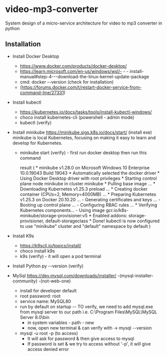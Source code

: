 # video-mp3-converter
System design of a micro-service architecture for video to mp3 converter in python
## Installation
- Install Docker Desktop
  - https://www.docker.com/products/docker-desktop/
  - https://learn.microsoft.com/en-us/windows/wsl/- - -    install-manual#step-4---download-the-linux-kernel-update-package
  - cmd: docker --version (check for installation)
  - (https://forums.docker.com/t/restart-docker-service-from-command-line/27331)

- Install kubectl
  - https://kubernetes.io/docs/tasks/tools/install-kubectl-windows/
  - choco install kubernetes-cli (powershell - admin mode)
  - kubectl (verify)

- Install minikube
  https://minikube.sigs.k8s.io/docs/start/ (install exe) 
   minikube is local Kubernetes, focusing on making it easy to learn and develop for Kubernetes.
  - minikube start (verify) - first run docker desktop then run this command

    result (
         * minikube v1.28.0 on Microsoft Windows 10 Enterprise 10.0.19043 Build 19043
         * Automatically selected the docker driver
         * Using Docker Desktop driver with root privileges
        * Starting control plane node minikube in cluster minikube
        * Pulling base image ...
        * Downloading Kubernetes v1.25.3 preload ...
        * Creating docker container (CPUs=2, Memory=4000MB) ...
        * Preparing Kubernetes v1.25.3 on Docker 20.10.20 ...
                - Generating certificates and keys ...
                - Booting up control plane ...
                - Configuring RBAC rules ...
        * Verifying Kubernetes components...
                - Using image gcr.io/k8s-minikube/storage-provisioner:v5
        * Enabled addons: storage-provisioner, default-storageclass
        * Done! kubectl is now configured to use "minikube" cluster and "default" namespace by default
    )

- Install K9s
  - https://k9scli.io/topics/install/
  - choco install k9s
  - k9s (verify) - it will open a pod terminal

- Install Python
  py --version (verify)

- MySql
  https://dev.mysql.com/downloads/installer/ -(mysql-installer-community) -(not-web-one)
  - install for developer default
  - root password: root
  - service name: MySQL80
  - run by default on startup
  -- TO verify, we need to add mysql.exe from mysql server to our path
     i.e. C:\Program Files\MySQL\MySQL Server 8.0\bin
      - in system variables - path - new
     - now, open new terminal & can verify with -> mysql --version
  - mysql -u root -p (to access)
    - It will ask for password & then give access to mysql
    - If password is set & we try to access without '-p', it will give access denied error
